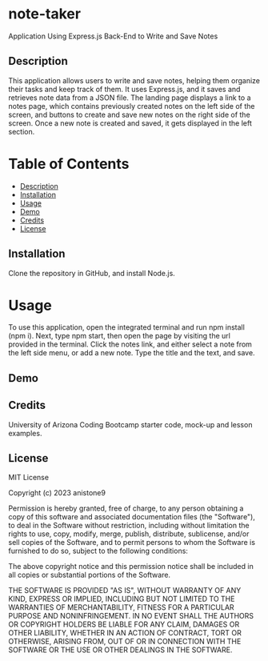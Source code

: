 # note-taker
Application Using Express.js Back-End to Write and Save Notes

## Description   
This application allows users to write and save notes, helping them organize their tasks and keep track of them. It uses Express.js, and it saves and retrieves note data from a JSON file. The landing page displays a link to a notes page, which contains previously created notes on the left side of the screen, and buttons to create and save new notes on the right side of the screen. Once a new note is created and saved, it gets displayed in the left section. 

# Table of Contents   
- [Description](#description)   
- [Installation](#installation)
- [Usage](#usage)
- [Demo](#demo)
- [Credits](#credits)  
- [License](#license)     

## Installation   
Clone the repository in GitHub, and install Node.js.           

# Usage    
To use this application, open the integrated terminal and run npm install (npm i). Next, type npm start, then open the page by visiting the url provided in the terminal. Click the notes link, and either select a note from the left side menu, or add a new note. Type the title and the text, and save.      

## Demo   



## Credits   
University of Arizona Coding Bootcamp starter code, mock-up and lesson examples.    

## License  

MIT License

Copyright (c) 2023 anistone9

Permission is hereby granted, free of charge, to any person obtaining a copy
of this software and associated documentation files (the "Software"), to deal
in the Software without restriction, including without limitation the rights
to use, copy, modify, merge, publish, distribute, sublicense, and/or sell
copies of the Software, and to permit persons to whom the Software is
furnished to do so, subject to the following conditions:

The above copyright notice and this permission notice shall be included in all
copies or substantial portions of the Software.

THE SOFTWARE IS PROVIDED "AS IS", WITHOUT WARRANTY OF ANY KIND, EXPRESS OR
IMPLIED, INCLUDING BUT NOT LIMITED TO THE WARRANTIES OF MERCHANTABILITY,
FITNESS FOR A PARTICULAR PURPOSE AND NONINFRINGEMENT. IN NO EVENT SHALL THE
AUTHORS OR COPYRIGHT HOLDERS BE LIABLE FOR ANY CLAIM, DAMAGES OR OTHER
LIABILITY, WHETHER IN AN ACTION OF CONTRACT, TORT OR OTHERWISE, ARISING FROM,
OUT OF OR IN CONNECTION WITH THE SOFTWARE OR THE USE OR OTHER DEALINGS IN THE
SOFTWARE.  

